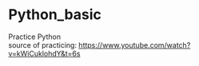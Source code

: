 # Python_basic
Practice Python  
source of practicing:
https://www.youtube.com/watch?v=kWiCuklohdY&t=6s
